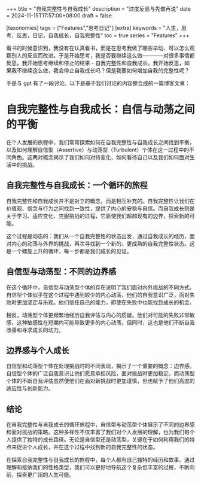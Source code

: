 +++
title = "自我完整性与自我成长"
description = "过度反思与先做再说"
date = 2024-11-15T17:57:00+08:00
draft = false

[taxonomies]
tags = ["Features","思考日记"]
[extra]
keywords = "人生，思考，反思，日记，自我成长，自我完整性"
toc = true
series = "Features"
+++

看书的时候意识到，我没有在认真看书，而是在思考我做了哪些举动、可以怎么观察别人的反应而改进。于是开始思考，我是否要继续这么做————对很多事情都反思。我开始思考继续和停止的结果 - 自我完整性和自我成长。我开始反思，如果我不继续这么做，我会停止自我成长吗？但是我要如何增加自我的完整性呢？

于是与 gpt 有了一段讨论。以下是基于我们讨论的内容整合成的一篇博客文章：

<!-- more -->

# 自我完整性与自我成长：自信与动荡之间的平衡

在个人发展的旅程中，我们常常探索如何在自我完整性与自我成长之间找到平衡，以及如何理解自信型（Assertive）与动荡型（Turbulent）个体在这一过程中的不同角色。这两对概念揭示了我们如何对待变化、如何看待自己以及我们如何面对生活中的挑战。

## 自我完整性与自我成长：一个循环的旅程

自我完整性和自我成长并不是对立的概念，而是相互补充的。自我完整性让我们在价值观、信念与行为之间找到一致性，提供了内心的安稳与自信。而自我成长则是关于学习、适应变化、克服挑战的过程，它驱使我们超越现有的边界，探索新的可能。

这个过程是动态的：我们从一个自我完整性的状态出发，通过自我成长的经历，面对内心的动荡与外界的挑战，再次寻找到一个新的、更成熟的自我完整性状态。这是一个螺旋上升的循环，每一步都是我们成长的见证。

## 自信型与动荡型：不同的边界感

在这个循环中，自信型与动荡型个体的存在说明了我们面对内外挑战的不同方式。自信型个体似乎在这个过程中遇到较少的内心动荡，他们的自我意识广泛，面对失败时更加坚定与乐观。他们信任自己的能力，即使在失败中也能找到成长的机会。

相反，动荡型个体更频繁地经历自我评估与内心的质疑。他们对可能的失败非常敏感，这种敏感性在短期内可能导致更多的内心动荡，但同时，这也是他们不断自我改善和寻求成长的动力。

## 边界感与个人成长

自信型和动荡型个体在处理挑战时的不同表现，揭示了一个重要的概念：边界感。自信型个体的广泛自我意识让他们愿意承担风险，面对挑战时更加稳定。而动荡型个体的不断自我评估虽然使他们在面对新挑战时更加谨慎，但也赋予了他们高度的适应性与创新能力。

## 结论

在自我完整性与自我成长的循环旅程中，自信型与动荡型个体展示了不同的边界感和面对挑战的策略。这种多样性不仅丰富了我们对个人发展的理解，也为我们每个人提供了独特的成长路径。无论是自信型还是动荡型，关键在于如何利用我们的特点来促进个人成长，并在这个过程中找到新的自我完整性的状态。

在探索自我完整性与自我成长的旅程中，每个人都有自己独特的经历和故事。通过理解和接纳我们的性格类型，我们可以更好地导航这个复杂但丰富的过程，不断向前，探索更广阔的人生可能。